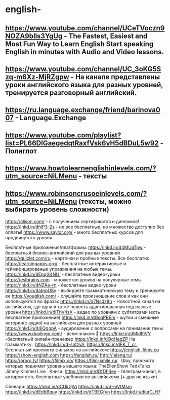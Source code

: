 # english-

## https://www.youtube.com/channel/UCeTVoczn9NOZA9blls3YgUg - The Fastest, Easiest and Most Fun Way to Learn English Start speaking English in minutes with Audio and Video lessons.

## https://www.youtube.com/channel/UC_3oKG5Szq-m6Xz-MjRZgpw - На канале представлены уроки английского языка для разных уровней, тренируется разговорный английский.

## https://ru.language.exchange/friend/barinova007 - Language.Exchange

## https://www.youtube.com/playlist?list=PL66DIGaegedqtRaxfVsk6vH5dBDuL5w92 - Полиглот

## https://www.howtolearnenglishinlevels.com/?utm_source=NiLMenu - тексты

## https://www.robinsoncrusoeinlevels.com/?utm_source=NiLMenu (тексты, можно выбирать уровень сложности)


https://alison.com/ - с получением сертификатов и дипломов!
https://lnkd.in/dhiP3-2s - не все бесплатные, но множество доступно без оплаты!
https://www.saylor.org/ - много бесплатных курсов для продвинутого уровня.

Бесплатные приложения/платформы:
https://lnkd.in/d4MUaTpw - бесплатный бизнес-английский для разных уровней
https://quizlet.com/ru - карточки и пробные тексты. Все бесплатно.
https://learningapps.org/ - бесплатные интерактивные и геймифицированые упражнения на любые темы.
https://lnkd.in/dEpqG4NU  - бесплатные видео-уроки
https://eslbrains.com - множество уроков на популярные темы.
https://lnkd.in/dNZAe-rn - бесплатные видео-уроки
https://lnkd.in/datppU8y - выбираете грамматическую тему и тренируете ее
https://youglish.com/ - слушайте произношение слов и как они используются во фразах
https://lnkd.in/d7Nsdz8h - Новостной канал на английском, где одна и та же новость адаптированная под разные уровни
https://lnkd.in/diThV4zX - видео по уровням с субтитрами (есть бесплатное приложение)
https://lnkd.in/dGsqPBEm - шутки и смешные истории(с аудио) на английском для разных уровней
https://lnkd.in/d4iQgqpA - аудирование с вопросами на понимание темы
https://www.duolingo.com/ - всем знаком 🙂
https://lnkd.in/dMidRiVY -бесплатный онлайн-тренажер
https://lnkd.in/dQqHeqZP 
На грамматику: 
https://lnkd.in/d-sntzvA 
https://lnkd.in/dFK_T_cr 
 
Бесплатный просмотр фильмов на английском:
https://english-films.co
https://show-english.com
https://fenglish.ru/
http://lelang.ru/
https://ororo.tv/
https://filmix.co/
https://film-smile.ru/
 
Шоу, просмотр которых поднимет уровень вашего языка:
TheEllenShow
TedxTalks
Jimmy Kimmel Live
 
Книги:
https://lnkd.in/dGfDhRev - телеграм-канал, в котором есть беслпатные учебники по английскому (+ другие языки)

Словари:
https://lnkd.in/dCUkGjVi
https://lnkd.in/d-mVtMsm
https://lnkd.in/dEdbBquv
https://lnkd.in/dTBEGfvn
https://lnkd.in/diurC_H7
